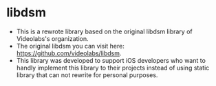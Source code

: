 # libdsm
  - This is a rewrote library based on the original libdsm library of Videolabs's organization.
  - The original libdsm you can visit here: https://github.com/videolabs/libdsm.
  - This library was developed to support iOS developers who want to handly implement this library to their projects instead of using static library that can not rewrite for personal purposes.
